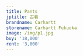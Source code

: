 ```yaml
---
title: Pants
jptitle: 古着
brandname: Carhartt
storename: Carhartt Fukuoka
image: /img/p1.jpg
buy: '18,000'
rent: '3,000'
---
```


